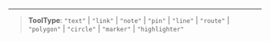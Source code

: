 ***

> **ToolType**: `"text"` | `"link"` | `"note"` | `"pin"` | `"line"` | `"route"` | `"polygon"` | `"circle"` | `"marker"` | `"highlighter"`
